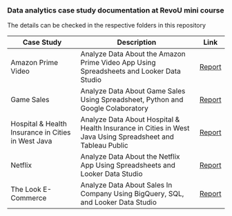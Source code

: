 ### Data analytics case study documentation at RevoU mini course

The details can be checked in the respective folders in this repository

Case Study | Description | Link
--- | --- | ---
Amazon Prime Video    | Analyze Data About the Amazon Prime Video App Using Spreadsheets and Looker Data Studio | [Report](https://lookerstudio.google.com/u/0/reporting/a07bc351-6a88-4834-a841-31676c10975e/page/DecCD)
Game Sales   | Analyze Data About Game Sales Using Spreadsheet, Python and Google Colaboratory | [Report](https://github.com/veentzy/Study_Case_Data_Analytics_RevoU/blob/main/Game%20Sales/DAMC_Game_Sales.ipynb)
Hospital & Health Insurance in Cities in West Java | Analyze Data About Hospital & Health Insurance in Cities in West Java Using Spreadsheet and Tableau Public| [Report](https://public.tableau.com/app/profile/arvin.aryasatya/viz/RevouJKN-FaskesDashboard/Dashboard1)
Netflix    | Analyze Data About the Netflix App Using Spreadsheets and Looker Data Studio | [Report](https://lookerstudio.google.com/u/0/reporting/0c93409b-f500-491f-9d19-c6bca3fb69b2/page/p_daksj3ae2c)
The Look E-Commerce   | Analyze Data About Sales In Company Using BigQuery, SQL, and Looker Data Studio | [Report](https://lookerstudio.google.com/u/0/reporting/b6bdd93f-9195-4dc6-991c-91d1bbe3fffc/page/bRmDD)

